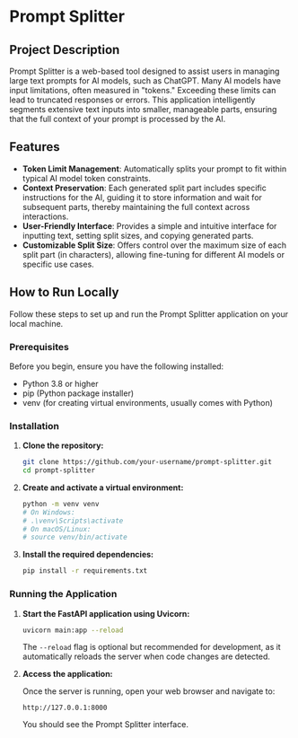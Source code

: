 # Prompt Splitter

## Project Description

Prompt Splitter is a web-based tool designed to assist users in managing large text prompts for AI models, such as ChatGPT. Many AI models have input limitations, often measured in "tokens." Exceeding these limits can lead to truncated responses or errors. This application intelligently segments extensive text inputs into smaller, manageable parts, ensuring that the full context of your prompt is processed by the AI.

## Features

*   **Token Limit Management**: Automatically splits your prompt to fit within typical AI model token constraints.
*   **Context Preservation**: Each generated split part includes specific instructions for the AI, guiding it to store information and wait for subsequent parts, thereby maintaining the full context across interactions.
*   **User-Friendly Interface**: Provides a simple and intuitive interface for inputting text, setting split sizes, and copying generated parts.
*   **Customizable Split Size**: Offers control over the maximum size of each split part (in characters), allowing fine-tuning for different AI models or specific use cases.

## How to Run Locally

Follow these steps to set up and run the Prompt Splitter application on your local machine.

### Prerequisites

Before you begin, ensure you have the following installed:

*   Python 3.8 or higher
*   pip (Python package installer)
*   venv (for creating virtual environments, usually comes with Python)

### Installation

1.  **Clone the repository:**

    ```bash
    git clone https://github.com/your-username/prompt-splitter.git
    cd prompt-splitter
    ```

2.  **Create and activate a virtual environment:**

    ```bash
    python -m venv venv
    # On Windows:
    # .\venv\Scripts\activate
    # On macOS/Linux:
    # source venv/bin/activate
    ```

3.  **Install the required dependencies:**

    ```bash
    pip install -r requirements.txt
    ```

### Running the Application

1.  **Start the FastAPI application using Uvicorn:**

    ```bash
    uvicorn main:app --reload
    ```

    The `--reload` flag is optional but recommended for development, as it automatically reloads the server when code changes are detected.

2.  **Access the application:**

    Once the server is running, open your web browser and navigate to:

    ```
    http://127.0.0.1:8000
    ```

    You should see the Prompt Splitter interface.


